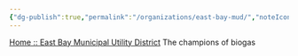 ```yaml
---
{"dg-publish":true,"permalink":"/organizations/east-bay-mud/","noteIcon":"","created":"2025-01-17T15:27:59.339-06:00"}
---
```


[Home :: East Bay Municipal Utility District](https://www.ebmud.com/)
The champions of biogas
